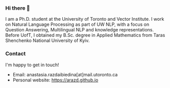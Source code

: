 ### Hi there 👋

I am a Ph.D. student at the University of Toronto and Vector Institute‬. I work on Natural Language Processing as part of UW NLP, with a focus on Question Answering, Multilingual NLP and knowledge representations. Before UofT, I obtained my B.Sc. degree in Applied Mathematics from Taras Shenchenko National University of Kyiv.

### Contact

I'm happy to get in touch! 

* Email: anastasia.razdaibiedina[at]mail.utoronto.ca
* Personal website: https://arazd.github.io

<!--
**arazd/arazd** is a ✨ _special_ ✨ repository because its `README.md` (this file) appears on your GitHub profile.

Here are some ideas to get you started:

- 🔭 I’m currently working on ...
- 🌱 I’m currently learning ...
- 👯 I’m looking to collaborate on ...
- 🤔 I’m looking for help with ...
- 💬 Ask me about ...
- 📫 How to reach me: ...
- 😄 Pronouns: ...
- ⚡ Fun fact: ...
-->
